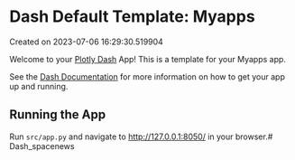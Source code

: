 # Dash Default Template: Myapps

Created on 2023-07-06 16:29:30.519904

Welcome to your [Plotly Dash](https://plotly.com/dash/) App! This is a template for your Myapps app.

See the [Dash Documentation](https://dash.plotly.com/introduction) for more information on how to get your app up and running.

## Running the App

Run `src/app.py` and navigate to http://127.0.0.1:8050/ in your browser.#   D a s h _ s p a c e n e w s  
 